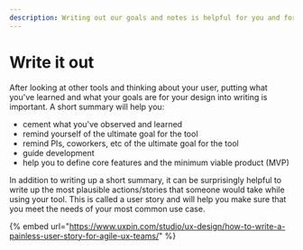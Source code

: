```yaml
---
description: Writing out our goals and notes is helpful for you and for others
---
```


# Write it out

After looking at other tools and thinking about your user, putting what you've learned and what your goals are for your design into writing is important. A short summary will help you:

* cement what you've observed and learned
* remind yourself of the ultimate goal for the tool
* remind PIs, coworkers, etc of the ultimate goal for the tool
* guide development
* help you to define core features and the minimum viable product \(MVP\)

In addition to writing up a short summary, it can be surprisingly helpful to write up the most plausible actions/stories that someone would take while using your tool. This is called a user story and will help you make sure that you meet the needs of your most common use case.

{% embed url="https://www.uxpin.com/studio/ux-design/how-to-write-a-painless-user-story-for-agile-ux-teams/" %}

